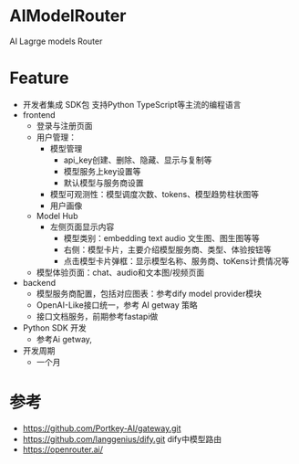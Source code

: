 # AIModelRouter
AI Lagrge models Router
# Feature
* 开发者集成 SDK包 支持Python TypeScript等主流的编程语言
* frontend
  * 登录与注册页面
  * 用户管理：
    * 模型管理
      * api_key创建、删除、隐藏、显示与复制等
      * 模型服务上key设置等
      * 默认模型与服务商设置
    * 模型可观测性：模型调度次数、tokens、模型趋势柱状图等
    * 用户画像
  * Model Hub
    * 左侧页面显示内容
      * 模型类别：embedding text audio 文生图、图生图等等
      * 右侧：模型卡片，主要介绍模型服务商、类型、体验按钮等
      * 点击模型卡片弹框：显示模型名称、服务商、toKens计费情况等
  * 模型体验页面：chat、audio和文本图/视频页面
* backend
  * 模型服务商配置，包括对应图表：参考dify model provider模块
  * OpenAI-Like接口统一，参考 AI getway 策略
  * 接口文档服务，前期参考fastapi做
* Python SDK 开发
  * 参考Ai getway,
* 开发周期
  * 一个月
# 参考
* https://github.com/Portkey-AI/gateway.git
* https://github.com/langgenius/dify.git  dify中模型路由
* https://openrouter.ai/
